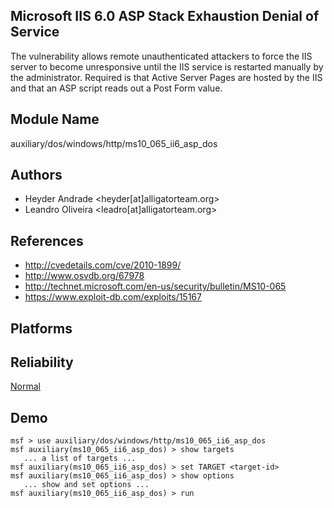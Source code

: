 ## Microsoft IIS 6.0 ASP Stack Exhaustion Denial of Service

The vulnerability allows remote unauthenticated attackers to 
force the IIS server to become unresponsive until the IIS 
service is restarted manually by the administrator. Required 
is that Active Server Pages are hosted by the IIS and that 
an ASP script reads out a Post Form value.


## Module Name
auxiliary/dos/windows/http/ms10_065_ii6_asp_dos

## Authors
* Heyder Andrade <heyder[at]alligatorteam.org>
* Leandro Oliveira <leadro[at]alligatorteam.org>


## References
* http://cvedetails.com/cve/2010-1899/
* http://www.osvdb.org/67978
* http://technet.microsoft.com/en-us/security/bulletin/MS10-065
* https://www.exploit-db.com/exploits/15167




## Platforms


## Reliability
[Normal](https://github.com/rapid7/metasploit-framework/wiki/Exploit-Ranking)

## Demo

```
msf > use auxiliary/dos/windows/http/ms10_065_ii6_asp_dos
msf auxiliary(ms10_065_ii6_asp_dos) > show targets
   ... a list of targets ...
msf auxiliary(ms10_065_ii6_asp_dos) > set TARGET <target-id>
msf auxiliary(ms10_065_ii6_asp_dos) > show options
   ... show and set options ...
msf auxiliary(ms10_065_ii6_asp_dos) > run
```
    
    